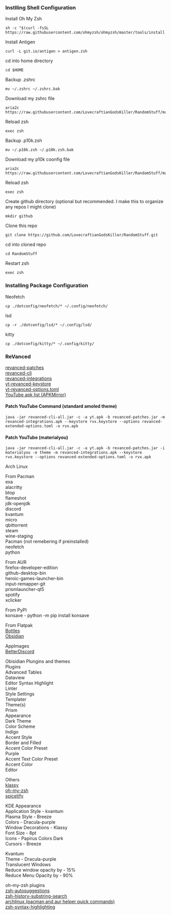 ### Instlling Shell Configuration

Install Oh My Zsh   
```
sh -c "$(curl -fsSL https://raw.githubusercontent.com/ohmyzsh/ohmyzsh/master/tools/install.sh)"
```   

Install Antigen   
```
curl -L git.io/antigen > antigen.zsh
```   

cd into home directory   
```
cd $HOME
```   
Backup .zshrc   
```
mv ~/.zshrc ~/.zshrc.bak
```   
Download my zshrc file
```
aria2c https://raw.githubusercontent.com/LovecraftianGodsKiller/RandomStuff/main/dotfiles/.zshrc
```   
Reload zsh   
```
exec zsh
```   
Backup .p10k.zsh   
```
mv ~/.p10k.zsh ~/.p10k.zsh.bak
```  
Download my p10k coonfig file
```
aria2c https://raw.githubusercontent.com/LovecraftianGodsKiller/RandomStuff/main/dotfiles/.p10k.zsh
```   
Reload zsh
```
exec zsh
```   
Create github directory (optional but recommended. I make this to organize any repos I might clone)   
```
mkdir github
```   
Clone this repo   
```
git clone https://github.com/LovecraftianGodsKiller/RandomStuff.git
```   
cd into cloned repo   
```
cd RandomStuff
```   
Restart zsh   
```
exec zsh
```   

### Installing Package Configuration   

Neofetch   
```
cp ./dotconfig/neofetch/* ~/.config/neofetch/
```   

lsd   
```
cp -r ./dotconfig/lsd/* ~/.config/lsd/
```   

kitty   
```
cp ./dotconfig/kitty/* ~/.config/kitty/
```   
   
### ReVanced   
[revanced-patches](https://github.com/inotia00/revanced-patches)   
[revanced-cli](https://github.com/inotia00/revanced-cli)   
[revanced-integrations](https://github.com/inotia00/revanced-integrations)   
[yt-revanced-keystore](https://github.com/LovecraftianGodsKiller/RandomStuff/blob/main/revanced/rvx.keystore)   
[yt-revanced-options.toml](https://raw.githubusercontent.com/LovecraftianGodsKiller/RandomStuff/main/revanced/revanced-extended-options.toml)   
[YouTube apk list (APKMirror)](https://apkmirror.com/apk/google-inc/youtube/)   
#### Patch YouTube Command (standard amoled theme)   
```
java -jar revanced-cli-all.jar -c -a yt.apk -b revanced-patches.jar -m revanced-integrations.apk --keystore rvx.keystore --options revanced-extended-options.toml -o rvx.apk
```   
#### Patch YouTube (materialyou)   
```
java -jar revanced-cli-all.jar -c -a yt.apk -b revanced-patches.jar -i materialyou -e theme -m revanced-integrations.apk --keystore rvx.keystore --options revanced-extended-options.toml -o rvx.apk
```   

Arch Linux
   

From Pacman   
  exa   
  alacritty   
  btop   
  flameshot   
  jdk-openjdk   
  discord   
  kvantum   
  micro   
  qbittorrent   
  steam   
  wine-staging   
Pacman (not remebering if preinstalled)   
  neofetch   
  python
   
   
From AUR   
  firefox-developer-edition   
  github-desktop-bin   
  heroic-games-launcher-bin   
  input-remapper-git   
  prismlauncher-qt5   
  spotify   
  xclicker   
   

From PyPI   
  konsave - python -m pip install konsave   
   
   
From Flatpak   
  [Bottles](https://flathub.org/apps/details/com.usebottles.bottles)   
  [Obsidian](https://flathub.org/apps/details/md.obsidian.Obsidian)   
   
   
AppImages   
  [BetterDiscord](https://betterdiscord.app/)   
   
   
Obisidian Plungins and themes   
  Plugins   
    Advanced Tables   
    Dataview   
    Editor Syntax Highlight   
    Linter   
    Style Settings   
    Templater   
  Theme(s)   
    Prism   
      Appearance   
        Dark Theme   
          Color Scheme   
            Indigo   
          Accent Style   
            Border and Filled   
          Accent Color Preset   
            Purple   
          Accent Text Color Preset   
            Accent Color   
      Editor   
   

Others   
  [klassy](https://github.com/paulmcauley/klassy)   
  [oh-my-zsh](https://ohmyz.sh/)   
  [spicetify](https://spicetify.app/)   
   

KDE Appearance   
  Application Style - kvantum   
  Plasma Style - Breeze   
  Colors - Dracula-purple   
  Window Decorations - Klassy   
  Font Size - 8pt   
  Icons - Papirus Colors Dark   
  Cursors - Breeze   
   

Kvantum   
  Theme - Dracula-purple   
  Translucent Windows   
  	Reduce window opacity by - 15%   
  	Reduce Menu Opacity by - 90%   
   

oh-my-zsh plugins   
  [zsh-autosuggestions](https://github.com/zsh-users/zsh-autosuggestions/blob/master/INSTALL.md)   
  [zsh-history-substring-search](https://github.com/zsh-users/zsh-history-substring-search)   
  [archlinux (pacman and aur helper quick commands)](https://github.com/ohmyzsh/ohmyzsh/tree/master/plugins/archlinux)   
  [zsh-syntax-highlighting](https://github.com/zsh-users/zsh-syntax-highlighting/blob/master/INSTALL.md)   

